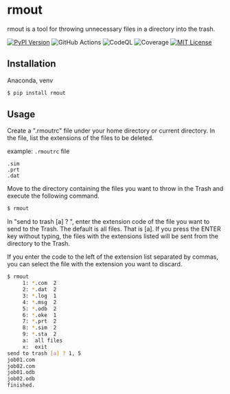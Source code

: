 # rmout

rmout is a tool for throwing unnecessary files in a directory into the trash.


[![PyPI Version](https://img.shields.io/pypi/v/rmout.svg??style=flat)](https://pypi.org/project/rmout/)
![GitHub Actions](https://github.com/simulation-lab/rmout/workflows/GitHub%20Actions/badge.svg)
![CodeQL](https://github.com/simulation-lab/rmout/workflows/CodeQL/badge.svg)
![Coverage](https://labs.psycho-frame.com/github/workflows/rmout/badge-coverage.svg)
[![MIT License](http://img.shields.io/badge/license-MIT-blue.svg?style=flat)](LICENSE)


## Installation


Anaconda, venv

```sh
$ pip install rmout
```


## Usage

Create a ".rmoutrc" file under your home directory or current directory.
In the file, list the extensions of the files to be deleted.

example: `.rmoutrc` file

```.rmoutrc
.sim
.prt
.dat
```

Move to the directory containing the files you want to throw in the Trash and execute the following command.

```sh
$ rmout
```

In "send to trash [a] ? ", enter the extension code of the file you want to send to the Trash. The default is all files. That is [a]. If you press the ENTER key without typing, the files with the extensions listed will be sent from the directory to the Trash.

If you enter the code to the left of the extension list separated by commas, you can select the file with the extension you want to discard.



```sh
$ rmout
     1: *.com  2
     2: *.dat  2
     3: *.log  1
     4: *.msg  2
     5: *.odb  2
     6: *.oke  1
     7: *.prt  2
     8: *.sim  2
     9: *.sta  2
     a:  all files
     x:  exit
send to trash [a] ? 1, 5
job01.com
job02.com
job01.odb
job02.odb
finished.
```
